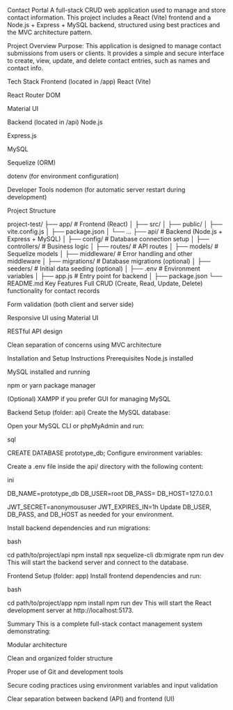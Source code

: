 Contact Portal
A full-stack CRUD web application used to manage and store contact information. This project includes a React (Vite) frontend and a Node.js + Express + MySQL backend, structured using best practices and the MVC architecture pattern.


Project Overview
Purpose:
This application is designed to manage contact submissions from users or clients. It provides a simple and secure interface to create, view, update, and delete contact entries, such as names and contact info.

Tech Stack
Frontend (located in /app)
React (Vite)

React Router DOM

Material UI

Backend (located in /api)
Node.js

Express.js

MySQL

Sequelize (ORM)

dotenv (for environment configuration)

Developer Tools
nodemon (for automatic server restart during development)



Project Structure


project-test/
├── app/             # Frontend (React)
│   ├── src/
│   ├── public/
│   ├── vite.config.js
│   ├── package.json
│   └── ...
├── api/             # Backend (Node.js + Express + MySQL)
│   ├── config/       # Database connection setup
│   ├── controllers/  # Business logic
│   ├── routes/       # API routes
│   ├── models/       # Sequelize models
│   ├── middleware/   # Error handling and other middleware
│   ├── migrations/   # Database migrations (optional)
│   ├── seeders/      # Initial data seeding (optional)
│   ├── .env          # Environment variables
│   ├── app.js        # Entry point for backend
│   ├── package.json
└── README.md
Key Features
Full CRUD (Create, Read, Update, Delete) functionality for contact records

Form validation (both client and server side)

Responsive UI using Material UI

RESTful API design

Clean separation of concerns using MVC architecture

Installation and Setup Instructions
Prerequisites
Node.js installed

MySQL installed and running

npm or yarn package manager

(Optional) XAMPP if you prefer GUI for managing MySQL

Backend Setup (folder: api)
Create the MySQL database:


Open your MySQL CLI or phpMyAdmin and run:

sql

CREATE DATABASE prototype_db;
Configure environment variables:

Create a .env file inside the api/ directory with the following content:

ini

DB_NAME=prototype_db
DB_USER=root
DB_PASS=
DB_HOST=127.0.0.1

JWT_SECRET=anonymoususer
JWT_EXPIRES_IN=1h
Update DB_USER, DB_PASS, and DB_HOST as needed for your environment.

Install backend dependencies and run migrations:



bash

cd path/to/project/api
npm install
npx sequelize-cli db:migrate
npm run dev
This will start the backend server and connect to the database.

Frontend Setup (folder: app)
Install frontend dependencies and run:



bash

cd path/to/project/app
npm install
npm run dev
This will start the React development server at http://localhost:5173.

Summary
This is a complete full-stack contact management system demonstrating:

Modular architecture

Clean and organized folder structure

Proper use of Git and development tools

Secure coding practices using environment variables and input validation

Clear separation between backend (API) and frontend (UI)